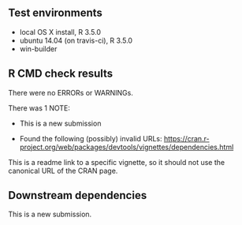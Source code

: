 ## Test environments

* local OS X install, R 3.5.0
* ubuntu 14.04 (on travis-ci), R 3.5.0
* win-builder

## R CMD check results

There were no ERRORs or WARNINGs.

There was 1 NOTE:

* This is a new submission

* Found the following (possibly) invalid URLs: https://cran.r-project.org/web/packages/devtools/vignettes/dependencies.html

This is a readme link to a specific vignette, so it should not use the canonical URL of the CRAN page.

## Downstream dependencies

This is a new submission.
